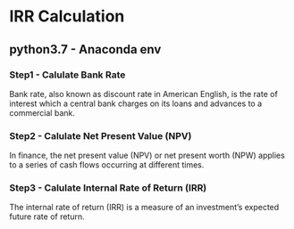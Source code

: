 # IRR Calculation

## python3.7 -  Anaconda env

### Step1 - Calulate Bank Rate

Bank rate, also known as discount rate in American English, is the rate of interest which a central bank charges on its loans and advances to a commercial bank. 

### Step2 - Calulate Net Present Value (NPV)

In finance, the net present value (NPV) or net present worth (NPW) applies to a series of cash flows occurring at different times. 

### Step3 - Calulate Internal Rate of Return (IRR)

The internal rate of return (IRR) is a measure of an investment’s expected future rate of return. 


